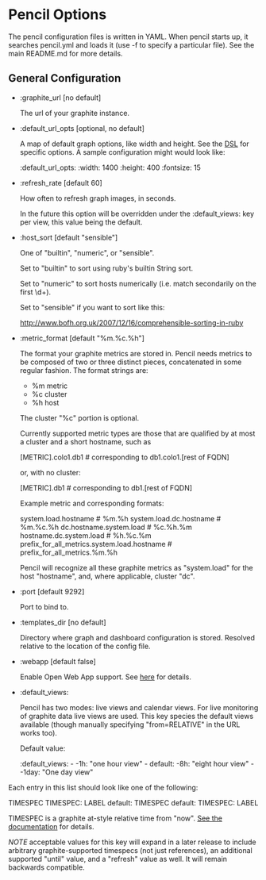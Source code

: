 # Pencil Options
The pencil configuration files is written in YAML. When pencil starts up, it
searches pencil.yml and loads it (use -f to specify a particular file). See the
main README.md for more details.

## General Configuration

* :graphite_url [no default]

  The url of your graphite instance.

* :default_url_opts [optional, no default]

  A map of default graph options, like width and height. See the
  [DSL](https://github.com/ripienaar/graphite-graph-dsl/wiki) for specific
  options. A sample configuration might would look like:

    :default_url_opts:
      :width: 1400
      :height: 400
      :fontsize: 15

* :refresh_rate [default 60]

  How often to refresh graph images, in seconds.

  In the future this option will be overridden under the :default_views: key
  per view, this value being the default.

* :host_sort [default "sensible"]

  One of "builtin", "numeric", or "sensible".

  Set to "builtin" to sort using ruby's builtin String sort.

  Set to "numeric" to sort hosts numerically (i.e. match secondarily on the
  first \d+).

  Set to "sensible" if you want to sort like this:

  http://www.bofh.org.uk/2007/12/16/comprehensible-sorting-in-ruby

* :metric_format [default "%m.%c.%h"]

  The format your graphite metrics are stored in. Pencil needs metrics to be
  composed of two or three distinct pieces, concatenated in some regular
  fashion. The format strings are:

  * %m metric
  * %c cluster
  * %h host

  The cluster "%c" portion is optional.

  Currently supported metric types are those that are qualified by at most a
  cluster and a short hostname, such as

  [METRIC].colo1.db1 # corresponding to db1.colo1.[rest of FQDN]
  
  or, with no cluster:

  [METRIC].db1 # corresponding to db1.[rest of FQDN]

  Example metric and corresponding formats:

  system.load.hostname                          # %m.%h
  system.load.dc.hostname                       # %m.%c.%h
  dc.hostname.system.load                       # %c.%h.%m
  hostname.dc.system.load                       # %h.%c.%m
  prefix_for_all_metrics.system.load.hostname   # prefix_for_all_metrics.%m.%h

  Pencil will recognize all these graphite metrics as "system.load" for the
  host "hostname", and, where applicable, cluster "dc".

* :port [default 9292]

   Port to bind to.

* :templates_dir [no default]

   Directory where graph and dashboard configuration is stored. Resolved
   relative to the location of the config file.

* :webapp [default false]

   Enable Open Web App support. See [here](./webapp.md) for details.

* :default_views:

  Pencil has two modes: live views and calendar views. For live monitoring of
  graphite data live views are used. This key species the default views
  available (though manually specifying "from=RELATIVE" in the URL works too).

  Default value:

    :default_views:
      - -1h: "one hour view"
      - default:
         -8h: "eight hour view"
      - -1day: "One day view"

 Each entry in this list should look like one of the following:

 TIMESPEC
 TIMESPEC: LABEL
 default: TIMESPEC
 default: TIMESPEC: LABEL

 TIMESPEC is a graphite at-style relative time from
 "now". [See the documentation](https://graphite.readthedocs.org/en/latest/render_api.html#from-until)
 for details.

 *NOTE* acceptable values for this key will expand in a later release to
 include arbitrary graphite-supported timespecs (not just references), an
 additional supported "until" value, and a "refresh" value as well. It will
 remain backwards compatible.

